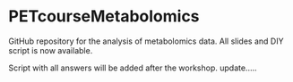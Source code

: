 # PETcourseMetabolomics
GitHub repository for the analysis of metabolomics data.
All slides and DIY script is now available.

Script with all answers will be added after the workshop.
update.....
